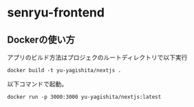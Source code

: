 # senryu-frontend
## Dockerの使い方
アプリのビルド方法はプロジェクのルートディレクトリで以下実行
```
docker build -t yu-yagishita/nextjs .
```

以下コマンドで起動。
```
docker run -p 3000:3000 yu-yagishita/nextjs:latest
```
